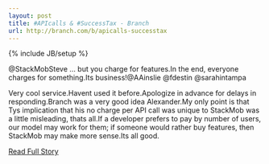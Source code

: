 ```yaml
---
layout: post
title: #APIcalls & #SuccessTax - Branch
url: http://branch.com/b/apicalls-successtax
---
```

{% include JB/setup %}<p>@StackMobSteve … but you charge for features.In the end, everyone charges for something.Its business!@AAinslie @fdestin @sarahintampa 
 
  Very cool service.Havent used it before.Apologize in advance for delays in responding.Branch was a very good idea Alexander.My only point is that Tys implication that his no charge per API call was unique to StackMob was a little misleading, thats all.If a developer prefers to pay by number of users, our model may work for them; if someone would rather buy features, then StackMob may make more sense.Its all good.</p>
<p><a href="http://branch.com/b/apicalls-successtax">Read Full Story</a></p>
